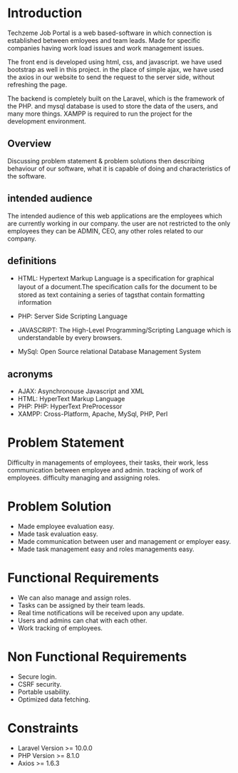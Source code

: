 # Introduction

Techzeme Job Portal is a web based-software in which connection is established between emloyees and team leads. Made for specific companies having work load issues and work management issues.

The front end is developed using html, css, and javascript. we have used bootstrap as well in this project. in the place of simple ajax, we have used the axios in our website to send the request to the server side, without refreshing the page. 

The backend is completely built on the Laravel, which is the framework of the PHP. and mysql database is used to store the data of the users, and many more things. XAMPP is required to run the project for the development environment. 

## Overview

Discussing problem statement & problem solutions then describing behaviour of our software, what it is capable of doing and characteristics of the software.

## intended audience 

The intended audience of this web applications are the employees which are currently working in our company. the user are not restricted to the only employees they can be ADMIN, CEO, any other roles related to our company.

## definitions 

- HTML: Hypertext Markup Language is a speciﬁcation for graphical layout of a document.The speciﬁcation calls for the document to be stored as text containing a series of tagsthat contain formatting information

- PHP: Server Side Scripting Language

- JAVASCRIPT: The High-Level Programming/Scripting Language which is understandable by every browsers. 

- MySql: Open Source relational Database Management System 

## acronyms

- AJAX: Asynchronouse Javascript and XML 
- HTML: HyperText Markup Language
- PHP: PHP: HyperText PreProcessor 
- XAMPP: Cross-Platform, Apache, MySql, PHP, Perl 

# Problem Statement

Difficulty in managements of employees, their tasks, their work, less communication between employee and admin. tracking of work of employees. difficulty managing and assigning roles.

# Problem Solution

- Made employee evaluation easy.
- Made task evaluation easy.
- Made communication between user and management or employer easy. 
- Made task management easy and roles managements easy.  

# Functional Requirements

- We can  also manage and assign roles. 
- Tasks can be assigned by their team leads. 
- Real time notifications will be received upon any update. 
- Users and admins can chat with each other.
- Work tracking of employees. 

# Non Functional Requirements

- Secure login. 
- CSRF security.
- Portable usability.
- Optimized data fetching.

# Constraints

- Laravel Version >= 10.0.0
- PHP Version >= 8.1.0
- Axios >= 1.6.3